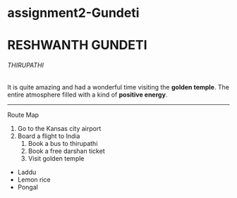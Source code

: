 # assignment2-Gundeti

# RESHWANTH GUNDETI

###### THIRUPATHI

It is quite amazing and had a wonderful time visiting the **golden temple**.
The entire atmosphere filled with a kind of **positive energy**.

---

Route Map

1. Go to the Kansas city airport   
2. Board a flight to India
    1. Book a bus to thirupathi
    2. Book a free darshan ticket
    3. Visit golden temple      
* Laddu
* Lemon rice
* Pongal